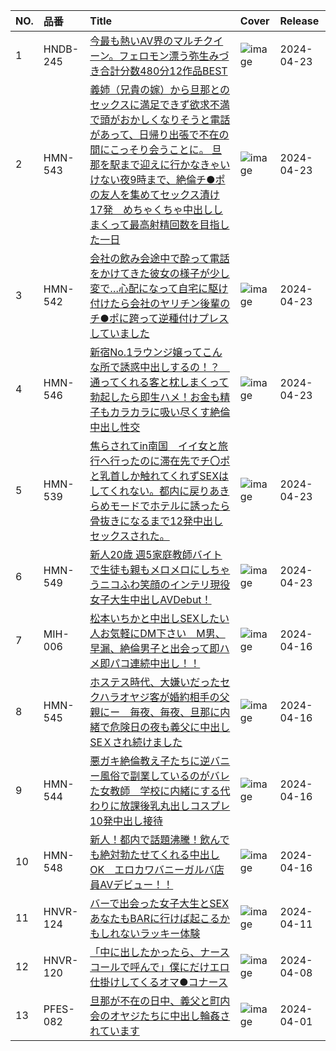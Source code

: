 |NO.|品番|Title|Cover|Release|
|:---|:---|:---|:---|:---|
1|HNDB-245|[今最も熱いAV界のマルチクイーン。フェロモン漂う弥生みづき合計分数480分12作品BEST](https://www.avmoive.top/index.php/archives/56567/)|![image](https://cdn.up-timely.com/image/25/content/73401/OKttXzO1tAlKOod6y4hblsYI4UOgLZvWbox59icO.jpg)|2024-04-23
2|HMN-543|[義姉（兄貴の嫁）から旦那とのセックスに満足できず欲求不満で頭がおかしくなりそうと電話があって、日帰り出張で不在の間にこっそり会うことに。 旦那を駅まで迎えに行かなきゃいけない夜9時まで、絶倫チ●ポの友人を集めてセックス漬け17発　めちゃくちゃ中出ししまくって最高射精回数を目指した一日](https://www.avmoive.top/index.php/archives/56566/)|![image](https://cdn.up-timely.com/image/25/content/73397/KDNYi6xd2IUZCOEtw92hrtqp9BxeJG8yJjqu4xo4.jpg)|2024-04-23
3|HMN-542|[会社の飲み会途中で酔って電話をかけてきた彼女の様子が少し変で…心配になって自宅に駆け付けたら会社のヤリチン後輩のチ●ポに跨って逆種付けプレスしていました](https://www.avmoive.top/index.php/archives/56565/)|![image](https://cdn.up-timely.com/image/25/content/73396/CCOX5CGL4Kk119pYgwlND3xvGNcLCyG9G056xtgX.jpg)|2024-04-23
4|HMN-546|[新宿No.1ラウンジ嬢ってこんな所で誘惑中出しするの！？　通ってくれる客と枕しまくって勃起したら即生ハメ！お金も精子もカラカラに吸い尽くす絶倫中出し性交](https://www.avmoive.top/index.php/archives/56564/)|![image](https://cdn.up-timely.com/image/25/content/73400/ajF7xKDoBkJfcuoAK0zBogpl8VqgLe05EexXgoNA.jpg)|2024-04-23
5|HMN-539|[焦らされてin南国　イイ女と旅行へ行ったのに滞在先でチ〇ポと乳首しか触れてくれずSEXはしてくれない。都内に戻りあきらめモードでホテルに誘ったら骨抜きになるまで12発中出しセックスされた。](https://www.avmoive.top/index.php/archives/56563/)|![image](https://cdn.up-timely.com/image/25/content/73398/TbtacJjdYSljTch9j7qCtBcMKYy5ggQ33lDXzCX9.jpg)|2024-04-23
6|HMN-549|[新人20歳 週5家庭教師バイトで生徒も親もメロメロにしちゃうニコふわ笑顔のインテリ現役女子大生中出しAVDebut！](https://www.avmoive.top/index.php/archives/56562/)|![image](https://cdn.up-timely.com/image/25/content/73399/KFqtw5yiRlkQgVZvYlxGJNDMv1gh40rLn8AV4NFp.jpg)|2024-04-23
7|MIH-006|[松本いちかと中出しSEXしたい人お気軽にDM下さい　M男、早漏、絶倫男子と出会って即ハメ即パコ連続中出し！！](https://www.avmoive.top/index.php/archives/56717/)|![image](https://cdn.up-timely.com/image/25/content/73269/tOusdcycEyFd4PDygw8qVVAdZBJ8YsB47NwLyJbo.jpg)|2024-04-16
8|HMN-545|[ホステス時代、大嫌いだったセクハラオヤジ客が婚約相手の父親にー　毎夜、毎夜、旦那に内緒で危険日の夜も義父に中出しSEＸされ続けました](https://www.avmoive.top/index.php/archives/56716/)|![image](https://cdn.up-timely.com/image/25/content/73270/NXodvEdu1mWGHMyGMTKfrHlCibSL0dkYqRr011K9.jpg)|2024-04-16
9|HMN-544|[悪ガキ絶倫教え子たちに逆バニー風俗で副業しているのがバレた女教師　学校に内緒にする代わりに放課後乳丸出しコスプレ10発中出し接待](https://www.avmoive.top/index.php/archives/56715/)|![image](https://cdn.up-timely.com/image/25/content/73268/Ov0VkDUyoJdsRmpcB8MD9Z7zKFA8hXGJXPfPRUDv.jpg)|2024-04-16
10|HMN-548|[新人！都内で話題沸騰！飲んでも絶対勃たせてくれる中出しOK　エロカワバニーガルバ店員AVデビュー！！](https://www.avmoive.top/index.php/archives/56714/)|![image](https://cdn.up-timely.com/image/25/content/73271/CuEtchjTPu5amD1RORPtBhyO1b5Ci9j1DgWVj92t.jpg)|2024-04-16
11|HNVR-124|[バーで出会った女子大生とSEX あなたもBARに行けば起こるかもしれないラッキー体験](https://www.avmoive.top/index.php/archives/57021/)|![image](https://cdn.up-timely.com/image/25/content/73162/XRHzwhR4x5th7A3uGc2dhk9pdMCKZTTagpUviw95.jpg)|2024-04-11
12|HNVR-120|[「中に出したかったら、ナースコールで呼んで」僕にだけエロ仕掛けしてくるオマ●コナース](https://www.avmoive.top/index.php/archives/56475/)|![image](https://cdn.up-timely.com/image/25/content/73161/8FlpFi184EGYLgo2ZCkBZ0C9DXPCSVCoY9OO22oN.jpg)|2024-04-08
13|PFES-082|[旦那が不在の日中、義父と町内会のオヤジたちに中出し輪姦されています](https://www.avmoive.top/index.php/archives/57397/)|![image](https://cdn.up-timely.com/image/25/content/72088/ULPd2Wpe4fN7CSGhii9uZLdaAIMBE8jVogPP7PUD.jpg)|2024-04-01